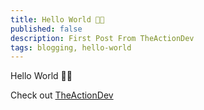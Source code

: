 ```yaml
---
title: Hello World 👋🏻
published: false
description: First Post From TheActionDev
tags: blogging, hello-world
---
```


Hello World 👋🏻

Check out [TheActionDev](https://github.com/ful1e5/TheActionDev)
